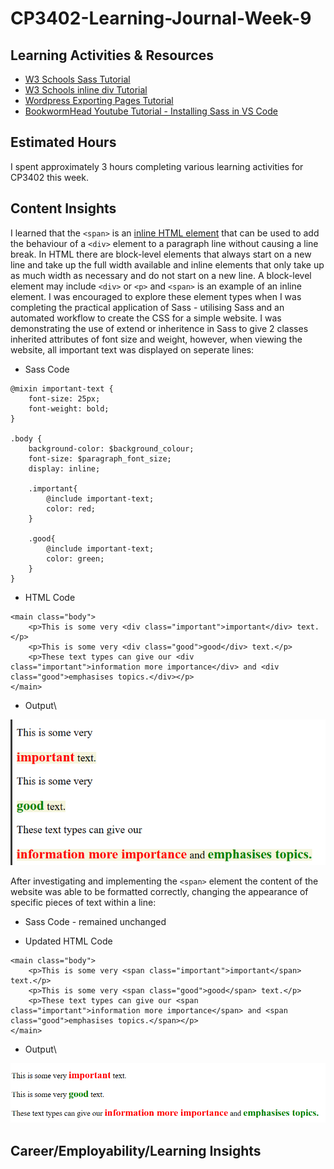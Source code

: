 # CP3402-Learning-Journal-Week-9

## Learning Activities & Resources
* [W3 Schools Sass Tutorial](https://www.w3schools.com/sass/)
* [W3 Schools inline div Tutorial](https://www.w3schools.com/html/html_blocks.asp)
* [Wordpress Exporting Pages Tutorial](https://wordpress.com/support/export/)
* [BookwormHead Youtube Tutorial - Installing Sass in VS Code](https://www.youtube.com/watch?v=DvqDO_EiQ6M)

## Estimated Hours
I spent approximately 3 hours completing various learning activities for CP3402 this week. 

## Content Insights
I learned that the `<span>` is an [inline HTML element](https://www.w3schools.com/html/html_blocks.asp) that can be used to add the behaviour of a `<div>` element to a paragraph line without causing a line break. In HTML there are block-level elements that always start on a new line and take up the full width available and inline elements that only take up as much width as necessary and do not start on a new line. A block-level element may include `<div>` or `<p>` and `<span>` is an example of an inline element. I was encouraged to explore these element types when I was completing the practical application of Sass - utilising Sass and an automated workflow to create the CSS for a simple website. I was demonstrating the use of extend or inheritence in Sass to give 2 classes inherited attributes of font size and weight, however, when viewing the website, all important text was displayed on seperate lines:
* Sass Code
```
@mixin important-text {
    font-size: 25px;
    font-weight: bold;
}

.body {
    background-color: $background_colour;
    font-size: $paragraph_font_size;
    display: inline;

    .important{
        @include important-text;
        color: red;
    }

    .good{
        @include important-text;
        color: green;
    }
}
```
* HTML Code
```
<main class="body">
    <p>This is some very <div class="important">important</div> text.</p>
    <p>This is some very <div class="good">good</div> text.</p>
    <p>These text types can give our <div class="important">information more importance</div> and <div class="good">emphasises topics.</div></p>
</main>
```
* Output\

![Text Output Using Div Element](Text_Using_Div.png)

After investigating and implementing the `<span>` element the content of the website was able to be formatted correctly, changing the appearance of specific pieces of text within a line:

* Sass Code - remained unchanged

* Updated HTML Code
```
<main class="body">
    <p>This is some very <span class="important">important</span> text.</p>
    <p>This is some very <span class="good">good</span> text.</p>
    <p>These text types can give our <span class="important">information more importance</span> and <span class="good">emphasises topics.</span></p>
</main>
```

* Output\

![Text Output Using Span Element](Text_Using_Span.png)

## Career/Employability/Learning Insights
